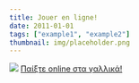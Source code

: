 ```yaml
---
title: Jouer en ligne!
date: 2011-01-01
tags: ["example1", "example2"]
thumbnail: img/placeholder.png
---
```

![](http://www.ville.chateauguay.qc.ca/sites/default/files/evenement/jeux-video.jpg?1317315988) 
[Παίξτε online στα γαλλικά!](http://www.jeux.fr/)
